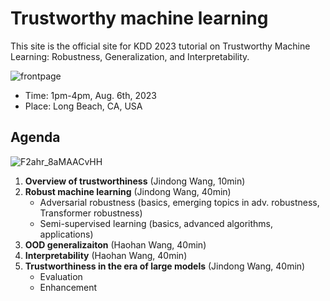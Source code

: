 # Trustworthy machine learning

This site is the official site for KDD 2023 tutorial on Trustworthy Machine Learning: Robustness, Generalization, and Interpretability.

![frontpage](https://github.com/mltrust/mltrust.github.io/assets/6158206/c82411bc-464c-4202-bb84-93f646ee144b)

- Time: 1pm-4pm, Aug. 6th, 2023
- Place: Long Beach, CA, USA

## Agenda

![F2ahr_8aMAACvHH](https://github.com/mltrust/mltrust.github.io/assets/6158206/aa914148-b22c-4287-bcdb-1ae8dbd8f6dc)

1. **Overview of trustworthiness** (Jindong Wang, 10min)
2. **Robust machine learning** (Jindong Wang, 40min)
    - Adversarial robustness (basics, emerging topics in adv. robustness, Transformer robustness)
    - Semi-supervised learning (basics, advanced algorithms, applications)
4. **OOD generalizaiton** (Haohan Wang, 40min)
5. **Interpretability** (Haohan Wang, 40min)
6. **Trustworthiness in the era of large models** (Jindong Wang, 40min)
     - Evaluation
     - Enhancement

